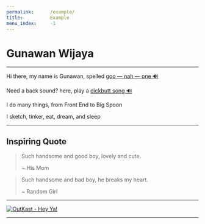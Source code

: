 ```yaml
---
permalink:      /example/
title:          Example
menu_index:     -1
---
```

# Gunawan Wijaya[](# '{">":"find","tag":"main","className":"align-center"}')

---

Hi there, my name is Gunawan, spelled [goo — nah — one 🔊](https://gunawan.wijaya.cc/assets/sounds/gunawan.mp3 '{">":"audio"}')

Need a back sound? here, play a [dickbutt song 🔊](https://gunawan.wijaya.cc/assets/sounds/dickbutt.mp3 '{">":"audio"}')

I do many things, from Front End to Big Spoon

I sketch, tinker, eat, dream, and sleep

---

## Inspiring Quote

> Such handsome and good boy, lovely and cute.
>
> ~ His Mom

> Such handsome and bad boy, he breaks my heart.
>
> ~ Random Girl

---

[![OutKast - Hey Ya!][img]][uri]

---

[img]: http://img.youtube.com/vi/PWgvGjAhvIw/hqdefault.jpg 'OutKast - Hey Ya!'
[uri]: https://www.youtube.com/embed/PWgvGjAhvIw?&autoplay=1&iv_load_policy=3&modestbranding=1&showinfo=0&rel=0&playsinline=1&start=68 '[{">":"embed","className":"embed ratio ratio-4-3"}, {">":"wrap","tag":"figure","figcaption":"Alright, alright, alright, alright"}]'
